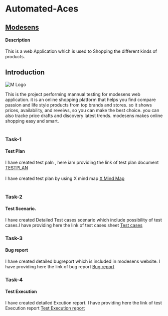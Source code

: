 # **Automated-Aces** 
## [**Modesens**](https://modesens-clone-site.netlify.app/women)
#### Description 
This is a web Application which is used to Shopping the different kinds of products.

## **Introduction**
![M Logo](https://github.com/user-attachments/assets/8e58dbe0-b1f2-4856-8af4-3cc433bec427)

This is the project performing mannual testing for modesens web application. it is an online shopping platform that helps you find compare passion and life style products from top brands and stores. so it shows prices, availability, and reveiws, so you can make the best choice. you can also tracke price drafts and discovery latest trends. modesens makes online shopping easy and smart.
<br>
<br>
### Task-1
#### Test Plan
I have created test paln , here iam providing the link of test plan document
[TESTPLAN](https://docs.google.com/document/d/1AOujAHhx6DO32w-R_SWlx9kUn6nRlIWj_ZhiGvv16y8/edit?usp=sharing)
<br>
<br>
I have created test plan by using X mind map
[X Mind Map](https://xmind.ai/share/VAVmZFVw)
<br>
<br>
### Task-2
#### Test Scenario.
I have created Detailed Test cases scenario which include possibility of test cases.I have providing here the link of test cases sheet
[Test cases](https://docs.google.com/spreadsheets/d/1r8-653m42qA7igFrREytNzkqQ4AQkyPdBuugvow6M8c/edit?gid=1118559582#gid=1118559582)

### Task-3
#### Bug report
I have created detailed bugreport which is included in modesens website. I have providing here the link of bug report
[Bug report](https://docs.google.com/spreadsheets/d/1efCNM9cA7rDYPEr3EY2YoYpeZgVigbuCGTRbBtQirCc/edit?usp=sharing)

### Task-4
#### Test Execution
I have created detailed Excution report. I have providing here the link of test Execution report
[Test Execution report](https://new-site123.atlassian.net/projects/MOD?selectedItem=com.atlassian.plugins.atlassian-connect-plugin:com.thed.zephyr.je__main-project-page#!/reports/testresults/board/view?tql=testResult.projectId%20IN%20(10012)%20AND%20testRun.key%20IN%20(%22MOD-R1%22)%20AND%20testRun.onlyLastTestResult%20IS%20false&epicJQL=&title=Test%20execution%20results%20(summary)&projectId=10012&traceabilityReportOption=COVERAGE_TEST_CASES&traceabilityTreeOption=COVERAGE_TEST_CASES&traceabilityCustomTreeDisplayOption=CONDENSED&traceabilityMatrixOption=COVERAGE_TEST_CASES&scorecardOption=EXECUTION_RESULTS&displayUnit=COUNT&period=DAY&timezone=Asia%2FCalcutta)
